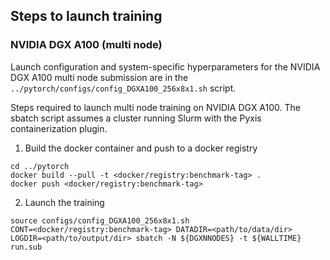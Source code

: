 ## Steps to launch training

### NVIDIA DGX A100 (multi node)

Launch configuration and system-specific hyperparameters for the NVIDIA DGX
A100 multi node submission are in the `../pytorch/configs/config_DGXA100_256x8x1.sh` script.

Steps required to launch multi node training on NVIDIA DGX A100.  The sbatch
script assumes a cluster running Slurm with the Pyxis containerization plugin.

1. Build the docker container and push to a docker registry

```
cd ../pytorch
docker build --pull -t <docker/registry:benchmark-tag> .
docker push <docker/registry:benchmark-tag>
```

2. Launch the training
```
source configs/config_DGXA100_256x8x1.sh
CONT=<docker/registry:benchmark-tag> DATADIR=<path/to/data/dir> LOGDIR=<path/to/output/dir> sbatch -N ${DGXNNODES} -t ${WALLTIME} run.sub
```
